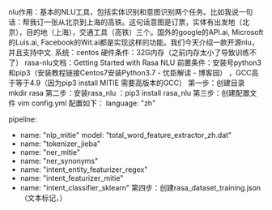 nlu作用：基本的NLU工具，包括实体识别和意图识别两个任务。比如我说一句话：帮我订一张从北京到上海的高铁。这句话意图是订票，实体有出发地（北京），目的地（上海），交通工具（高铁）三个。国外的google的API.ai, Microsoft的Luis.ai, Facebook的Wit.ai都是实现这样的功能。我们今天介绍一款开源nlu，并且支持中文.
系统：centos 
硬件条件：32G内存（之前内存太小了导致训练不了）
rasa-nlu文档：Getting Started with Rasa NLU
前置条件：安装号python3和pip3（安装教程链接Centos7安装Python3.7 - 忧臣解读 - 博客园）  ，GCC高于等于4.9（因为pip3 install MITIE 需要高版本的GCC）
第一步：创建目录 mkdir rasa
第二步：安装rasa_nlu  ：pip3 install rasa_nlu
第三步：创建配置文件  vim config.yml
配置如下：
language: "zh"

pipeline:
- name: "nlp_mitie"
  model: "total_word_feature_extractor_zh.dat"
- name: "tokenizer_jieba"
- name: "ner_mitie"
- name: "ner_synonyms"
- name: "intent_entity_featurizer_regex"
- name: "intent_featurizer_mitie"
- name: "intent_classifier_sklearn"
第四步：创建rasa_dataset_training.json（文本标记，）
